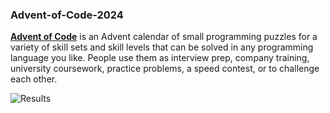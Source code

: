### Advent-of-Code-2024

[**Advent of Code**](https://adventofcode.com/2024/about) is an Advent calendar of small programming puzzles for a variety of skill sets and skill levels that can be solved in any programming language you like. People use them as interview prep, company training, university coursework, practice problems, a speed contest, or to challenge each other.

![Results](results.png)